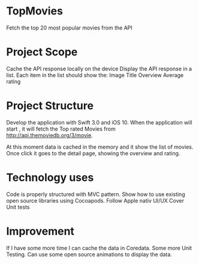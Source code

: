 # TopMovies
Fetch the top 20 most popular movies from the API
# Project Scope

Cache the API response locally on the device
Display the API response in a list. Each item in the list should show the:
Image
Title
Overview
Average rating

# Project Structure

Develop the application with Swift 3.0 and iOS 10.
When the application will start , it will fetch the Top rated Movies  from http://api.themoviedb.org/3/movie.

At this moment data is cached in the memory and it show the list of movies.
Once click it goes to the detail page, showing the overview and rating. 

# Technology uses 

Code is properly structured with MVC pattern.
Show how to use existing open source libraries using Cocoapods.
Follow Apple nativ UI/UX 
Cover Unit tests 

# Improvement 

If I have some more time I can cache the data in Coredata.
Some more Unit Testing.
Can use some open source animations to display the data.
